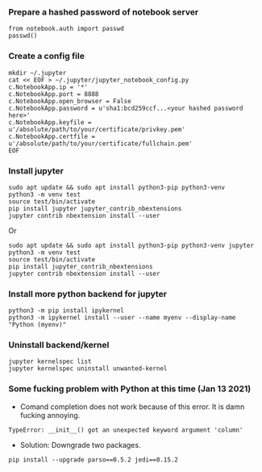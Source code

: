 ### Prepare a hashed password of notebook server 
```
from notebook.auth import passwd
passwd()
```
### Create a config file
```
mkdir ~/.jupyter
cat << EOF > ~/.jupyter/jupyter_notebook_config.py 
c.NotebookApp.ip = '*'
c.NotebookApp.port = 8888 
c.NotebookApp.open_browser = False
c.NotebookApp.password = u'sha1:bcd259ccf...<your hashed password here>'
c.NotebookApp.keyfile = u'/absolute/path/to/your/certificate/privkey.pem' 
c.NotebookApp.certfile = u'/absolute/path/to/your/certificate/fullchain.pem'
EOF
```
### Install jupyter
```
sudo apt update && sudo apt install python3-pip python3-venv
python3 -m venv test
source test/bin/activate
pip install jupyter jupyter_contrib_nbextensions
jupyter contrib nbextension install --user
```
Or
```
sudo apt update && sudo apt install python3-pip python3-venv jupyter
python3 -m venv test
source test/bin/activate
pip install jupyter_contrib_nbextensions
jupyter contrib nbextension install --user
```
### Install more python backend for jupyter 
```
python3 -m pip install ipykernel
python3 -m ipykernel install --user --name myenv --display-name "Python (myenv)"
```
### Uninstall backend/kernel
```
jupyter kernelspec list  
jupyter kernelspec uninstall unwanted-kernel
```
### Some fucking problem with Python at this time (Jan 13 2021)
* Comand completion does not work because of this error. It is damn fucking annoying. 
```
TypeError: __init__() got an unexpected keyword argument 'column'
```
* Solution: Downgrade two packages.
```
pip install --upgrade parso==0.5.2 jedi==0.15.2
```
